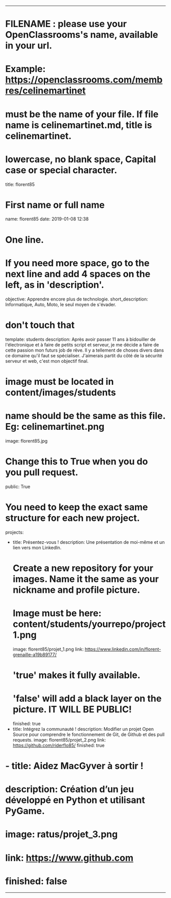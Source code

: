 ---

# FILENAME : please use your OpenClassrooms's name, available in your url.
# Example: https://openclassrooms.com/membres/celinemartinet
# must be the name of your file. If file name is celinemartinet.md, title is celinemartinet.
# lowercase, no blank space, Capital case or special character.
title: florent85

# First name or full name
name: florent85
date: 2019-01-08 12:38

# One line.
# If you need more space, go to the next line and add 4 spaces on the left, as in 'description'.
objective: Apprendre encore plus de technologie.
short_description: Informatique, Auto, Moto, le seul moyen de s'évader.

# don't touch that
template: students
description:
    Après avoir passer 11 ans à bidouiller de l'électronique et à faire de petits script et serveur, je me décide a faire de cette passion mon futurs job de rêve.
    Il y a tellement de choses divers dans ce domaine qu'il faut se spécialiser. J'aimerais partit du côté de la sécurité serveur et web, c'est mon objectif final.

# image must be located in content/images/students
# name should be the same as this file. Eg: celinemartinet.png
image: florent85.jpg

# Change this to True when you do you pull request.
public: True

# You need to keep the exact same structure for each new project.
projects:
  - title: Présentez-vous !
    description: Une présentation de moi-même et un lien vers mon LinkedIn.
    # Create a new repository for your images. Name it the same as your nickname and profile picture.
    # Image must be here: content/students/yourrepo/project1.png
    image: florent85/projet_1.png
    link: https://www.linkedin.com/in/florent-grenaille-a19b89177/
    # 'true' makes it fully available.
    # 'false' will add a black layer on the picture. IT WILL BE PUBLIC!
    finished: true
  - title: Intégrez la communauté !
    description: Modifier un projet Open Source pour comprendre le fonctionnement de Git, de Github et des pull requests. 
    image: florent85/projet_2.png
    link: https://github.com/riderflo85/
    finished: true
#  - title: Aidez MacGyver à sortir !
#    description: Création d’un jeu développé en Python et utilisant PyGame.
#    image: ratus/projet_3.png
#    link: https://www.github.com
#    finished: false
---